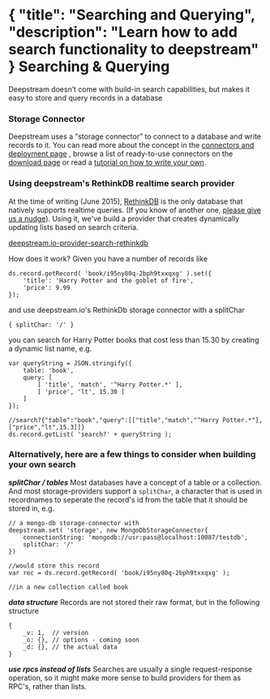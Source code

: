 {
	"title": "Searching and Querying",
	"description": "Learn how to add search functionality to deepstream"
}
Searching & Querying
====================================

Deepstream doesn’t come with build-in search capabilities, but makes it easy to store and query records in a database

### Storage Connector
Deepstream uses a “storage connector” to connect to a database and write records to it. You can read more about the concept in the [connectors and deployment page](connectors-and-deployment.html) , browse a list of ready-to-use connectors on the [download page](../download/) or read a [tutorial on how to write your own](writing-storage-cache-connector.html).


### Using deepstream's RethinkDB realtime search provider
At the time of writing (June 2015), [RethinkDB](http://rethinkdb.com/) is the only database that natively supports realtime queries. (If you know of another one, [please give us a nudge](mailto:info@hoxton-one.com)). Using it, we've build a provider that creates dynamically updating lists based on search criteria.

<a class="mega" href="https://github.com/hoxton-one/deepstream.io-provider-search-rethinkdb"><i class="fa fa-github"></i>deepstream.io-provider-search-rethinkdb</a>

How does it work? Given you have a number of records like

	ds.record.getRecord( 'book/i95ny80q-2bph9txxqxg' ).set({
	    'title': 'Harry Potter and the goblet of fire',
	    'price': 9.99
	});

and use deepstream.io's RethinkDb storage connector with a splitChar

	{ splitChar: '/' }

you can search for Harry Potter books that cost less than 15.30 by creating a dynamic list name, e.g.

	var queryString = JSON.stringify({
	    table: 'book',
	    query: [
	        [ 'title', 'match', '^Harry Potter.*' ],
	        [ 'price', 'lt', 15.30 ]
	    ]
	});

	//search?{"table":"book","query":[["title","match","^Harry Potter.*"],["price","lt",15.3]]}
	ds.record.getList( 'search?' + queryString );

### Alternatively, here are a few things to consider when building your own search

***splitChar / tables***
Most databases have a concept of a table or a collection. And most storage-providers support a `splitChar`, a character that is used in recordnames to seperate the record's id from the table that it should be stored in, e.g.

	// a mongo-db storage-connector with
	deepstream.set( 'storage', new MongoDbStorageConnector{
		connectionString: 'mongodb://usr:pass@localhost:10087/testdb',
		splitChar: '/'
	})

	//would store this record
	var rec = ds.record.getRecord( 'book/i95ny80q-2bph9txxqxg' );

	//in a new collection called book


***data structure***
Records are not stored their raw format, but in the following structure

	{
		_v: 1,  // version
		_o: {}, // options - coming soon
		_d: {}, // the actual data
	}


***use rpcs instead of lists***
Searches are usually a single request-response operation, so it might make more sense to build providers for them as RPC's, rather than lists.
